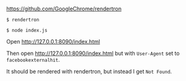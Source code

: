 https://github.com/GoogleChrome/rendertron

`$ rendertron`

`$ node index.js`

Open http://127.0.0.1:8090/index.html

Then open http://127.0.0.1:8090/index.html but with `User-Agent` set to `facebookexternalhit`.

It should be rendered with rendertron, but instead I get `Not Found`.
